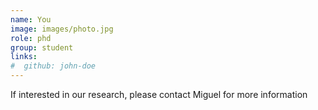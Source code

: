 ```yaml
---
name: You
image: images/photo.jpg
role: phd
group: student
links:
#  github: john-doe
---
```


If interested in our research, please contact Miguel for more information
